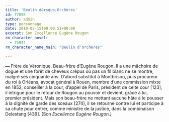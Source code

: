 ```yaml
---
title: 'Beulin d&rsquo;Orchères'
id: 77098
author: admin
type: personnage
date: 2010-02-15T09:00:51+00:00
excerpt: Son Excellence Eugène Rougon
rm_character_novel:
  - 75944
rm_character_name_main: "Beulin d'Orchères"

---
```

**—** Frère de Véronique. Beau-frère d&rsquo;Eugène Rougon. Il a une mâchoire de dogue et une forêt de cheveux crépus où pas un fil blanc ne se montre, malgré ses cinquante ans. D&rsquo;abord substitut à Montbrison, puis procureur du roi à Orléans, avocat général à Rouen, membre d&rsquo;une commission mixte en 1852, conseiller à la cour, d&rsquo;appel de Paris, président de celte cour [123], il intrigue pour le retour de Rougon au pouvoir et devient, grâce à lui, premier président. Mais son beau-frère ne mettant aucune hâte à le pousser à la dignité de garde des sceaux [274], il se retourne contre lui et participe à sa chute pour entrer, comme ministre de la justice, dans la combinaison Delestang [439]. (Son _Excellence Eugène Rougon.)_